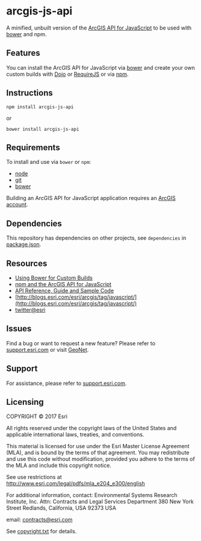 # arcgis-js-api

A minified, unbuilt version of the [ArcGIS API for JavaScript](https://developers.arcgis.com/javascript/) to be used with [bower](http://bower.io/) and npm.

## Features
You can install the ArcGIS API for JavaScript via [bower](http://bower.io/) and create your own custom builds with [Dojo](http://dojotoolkit.org/) or [RequireJS](http://requirejs.org/) or via [npm](https://www.npmjs.com/package/arcgis-js-api).

## Instructions

```
npm install arcgis-js-api
```

or

```
bower install arcgis-js-api
```

## Requirements

To install and use via `bower` or `npm`:

* [node](http://nodejs.org/)
* [git](http://git-scm.org/)
* [bower](http://bower.io/)

Building an ArcGIS API for JavaScript application requires an [ArcGIS account](https://developers.arcgis.com).

## Dependencies

This repository has dependencies on other projects, see `dependencies` in [package.json](package.json).

## Resources

* [Using Bower for Custom Builds](https://developers.arcgis.com/javascript/latest/guide/using-bower/index.html)
* [npm and the ArcGIS API for JavaScript](https://community.esri.com/community/developers/web-developers/arcgis-api-for-javascript/blog/2017/04/13/npm-and-arcgis-api-for-javascript-43)
* [API Reference, Guide and Sample Code](https://developers.arcgis.com/javascript/)
* [http://blogs.esri.com/esri/arcgis/tag/javascript/](http://blogs.esri.com/esri/arcgis/tag/javascript/)
* [twitter@esri](http://twitter.com/esri)

## Issues

Find a bug or want to request a new feature?  Please refer to [support.esri.com](http://support.esri.com/) or visit [GeoNet](https://geonet.esri.com/community/developers/web-developers/arcgis-api-for-javascript).

## Support
For assistance, please refer to [support.esri.com](http://support.esri.com/).

## Licensing
COPYRIGHT © 2017 Esri

All rights reserved under the copyright laws of the United States
and applicable international laws, treaties, and conventions.

This material is licensed for use under the Esri Master License
Agreement (MLA), and is bound by the terms of that agreement.
You may redistribute and use this code without modification,
provided you adhere to the terms of the MLA and include this
copyright notice.

See use restrictions at http://www.esri.com/legal/pdfs/mla_e204_e300/english

For additional information, contact:
Environmental Systems Research Institute, Inc.
Attn: Contracts and Legal Services Department
380 New York Street
Redlands, California, USA 92373
USA

email: contracts@esri.com

See [copyright.txt](copyright.txt) for details.
